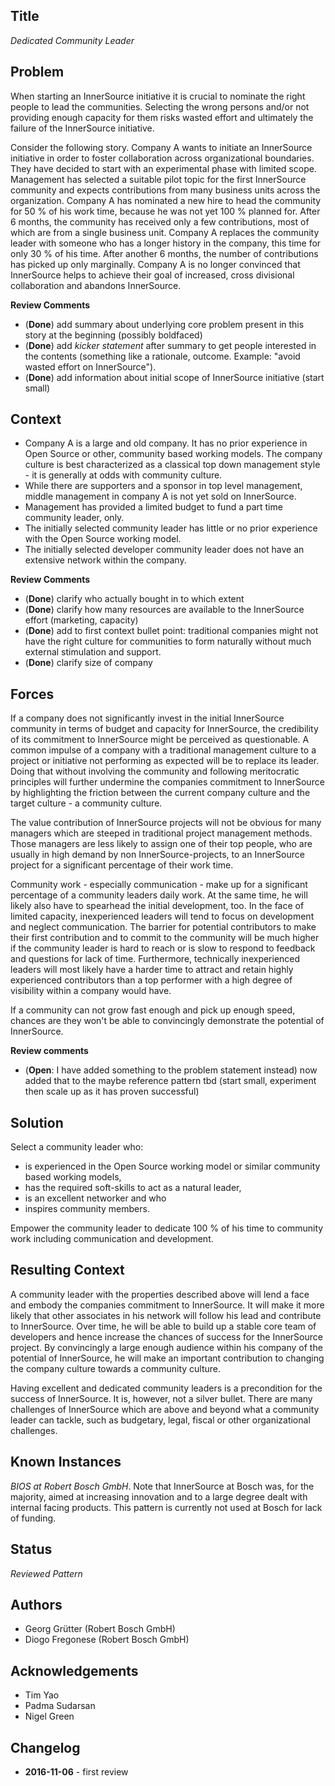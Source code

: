 ## Title

_Dedicated Community Leader_

## Problem

When starting an InnerSource initiative it is crucial to nominate the right people to lead the communities. Selecting the wrong persons and/or not providing enough capacity for them risks wasted effort and ultimately the failure of the InnerSource initiative.

Consider the following story. Company A wants to initiate an InnerSource initiative in order to foster collaboration across organizational boundaries. They have decided to start with an experimental phase with limited scope. Management has selected a suitable pilot topic for the first InnerSource community and expects contributions from many business units across the organization. Company A has nominated a new hire to head the community for 50 % of his work time, because he was not yet 100 % planned for. After 6 months, the community has received only a few contributions, most of which are from a single business unit. Company A replaces the community leader with someone who has a longer history in the company, this time for only 30 % of his time. After another 6 months, the number of contributions has picked up only  marginally. Company A is no longer convinced that InnerSource helps to achieve their goal of increased, cross divisional collaboration and abandons InnerSource. 

**Review Comments**
- (**Done**) add summary about underlying core problem present in this story at the beginning (possibly boldfaced)
- (**Done**) add _kicker statement_ after summary to get people interested in the contents (something like a rationale, outcome. Example: "avoid wasted effort on InnerSource"). 
- (**Done**) add information about initial scope of InnerSource initiative (start small)

## Context

- Company A is a large and old company. It has no prior experience in Open Source or other, community based working models. The company culture is best characterized as a classical top down management style - it is generally at odds with community culture.
- While there are supporters and a sponsor in top level management, middle management in company A is not yet sold on InnerSource.
- Management has provided a limited budget to fund a part time community leader, only.
- The initially selected community leader has little or no prior experience with the Open Source working model.
- The initially selected developer community leader does not have an extensive network within the company.

**Review Comments**
- (**Done**) clarify who actually bought in to which extent
- (**Done**) clarify how many resources are available to the InnerSource effort (marketing, capacity)
- (**Done**) add to first context bullet point: traditional companies might not have the right culture for communities to form naturally without much external stimulation and support.
- (**Done**) clarify size of company

## Forces

If a company does not significantly invest in the initial InnerSource community in terms of budget and capacity for InnerSource, the credibility of its commitment to InnerSource might be perceived as questionable. A common impulse of a company with a traditional management culture to a project or initiative not performing as expected will be to replace its leader. Doing that without involving the community and following meritocratic principles will further undermine the companies commitment to InnerSource by highlighting the friction between the current company culture and the target culture - a community culture.

The value contribution of InnerSource projects will not be obvious for many managers which are steeped in traditional project management methods. Those managers are less likely to assign one of their top people, who are usually in high demand by non InnerSource-projects, to an InnerSource project for a significant percentage of their work time.

Community work - especially communication - make up for a significant percentage of a community leaders daily work. At the same time, he will likely also have to spearhead the initial development, too. In the face of limited capacity, inexperienced leaders will tend to focus on development and neglect communication. The barrier for potential contributors to make their first contribution and to commit to the community will be much higher if the community leader is hard to reach or is slow to respond to feedback and questions for lack of time. Furthermore, technically inexperienced leaders will most likely have a harder time to attract and retain highly experienced contributors than a top performer with a high degree of visibility within a company would have. 

If a community can not grow fast enough and pick up enough speed, chances are they won't be able to convincingly demonstrate the potential of InnerSource.

**Review comments**
- (**Open**: I have added something to the problem statement instead) now added that to the maybe reference pattern tbd (start small, experiment then scale up as it has proven successful)

## Solution

Select a community leader who:
- is experienced in the Open Source working model or similar community based working models, 
- has the required soft-skills to act as a natural leader,
- is an excellent networker and who
- inspires community members.

Empower the community leader to dedicate 100 % of his time to community work including communication and development. 

## Resulting Context

A community leader with the properties described above will lend a face and embody the companies commitment to InnerSource. It will make it more likely that other associates in his network will follow his lead and contribute to InnerSource. Over time, he will be able to build up a stable core team of developers and hence increase the chances of success for the InnerSource project. By convincingly a large enough audience within his company of the potential of InnerSource, he will make an important contribution to changing the company culture towards a community culture. 

Having excellent and dedicated community leaders is a precondition for the success of InnerSource. It is, however, not a silver bullet. There are many challenges of InnerSource which are above and beyond what a community leader can tackle, such as budgetary, legal, fiscal or other organizational challenges.

## Known Instances

_BIOS at Robert Bosch GmbH_. Note that InnerSource at Bosch was, for the majority, aimed at increasing innovation and to a large degree dealt with internal facing products. This pattern is currently not used at Bosch for lack of funding.

## Status

_Reviewed Pattern_

## Authors

- Georg Grütter (Robert Bosch GmbH)
- Diogo Fregonese (Robert Bosch GmbH)

## Acknowledgements

- Tim Yao
- Padma Sudarsan
- Nigel Green

## Changelog

- **2016-11-06** - first review